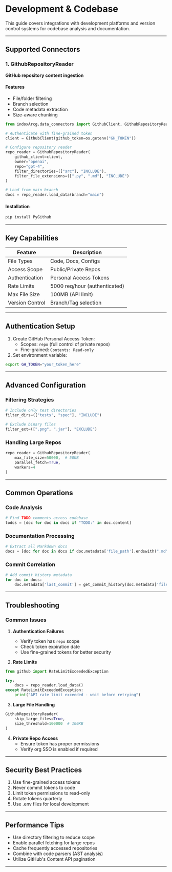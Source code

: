 # Development & Codebase

This guide covers integrations with development platforms and version control systems for codebase analysis and documentation.

---

## Supported Connectors

### 1. GithubRepositoryReader

**GitHub repository content ingestion**

#### Features

- File/folder filtering
- Branch selection
- Code metadata extraction
- Size-aware chunking

```python
from indoxArcg.data_connectors import GithubClient, GithubRepositoryReader

# Authenticate with fine-grained token
client = GithubClient(github_token=os.getenv("GH_TOKEN"))

# Configure repository reader
repo_reader = GithubRepositoryReader(
    github_client=client,
    owner="openai",
    repo="gpt-4",
    filter_directories=(["src"], "INCLUDE"),
    filter_file_extensions=([".py", ".md"], "INCLUDE")
)

# Load from main branch
docs = repo_reader.load_data(branch="main")
```

#### Installation

```bash
pip install PyGithub
```

---

## Key Capabilities

| Feature         | Description                   |
| --------------- | ----------------------------- |
| File Types      | Code, Docs, Configs           |
| Access Scope    | Public/Private Repos          |
| Authentication  | Personal Access Tokens        |
| Rate Limits     | 5000 req/hour (authenticated) |
| Max File Size   | 100MB (API limit)             |
| Version Control | Branch/Tag selection          |

---

## Authentication Setup

1. Create GitHub Personal Access Token:
   - Scopes: `repo` (full control of private repos)
   - Fine-grained: `Contents: Read-only`
2. Set environment variable:

```bash
export GH_TOKEN="your_token_here"
```

---

## Advanced Configuration

### Filtering Strategies

```python
# Include only test directories
filter_dirs=(["tests", "spec"], "INCLUDE")

# Exclude binary files
filter_ext=([".png", ".jar"], "EXCLUDE")
```

### Handling Large Repos

```python
repo_reader = GithubRepositoryReader(
    max_file_size=50000,  # 50KB
    parallel_fetch=True,
    workers=4
)
```

---

## Common Operations

### Code Analysis

```python
# Find TODO comments across codebase
todos = [doc for doc in docs if "TODO:" in doc.content]
```

### Documentation Processing

```python
# Extract all Markdown docs
docs = [doc for doc in docs if doc.metadata['file_path'].endswith(".md")]
```

### Commit Correlation

```python
# Add commit history metadata
for doc in docs:
    doc.metadata['last_commit'] = get_commit_history(doc.metadata['file_path'])
```

---

## Troubleshooting

### Common Issues

1. **Authentication Failures**

   - Verify token has `repo` scope
   - Check token expiration date
   - Use fine-grained tokens for better security

2. **Rate Limits**

```python
from github import RateLimitExceededException

try:
    docs = repo_reader.load_data()
except RateLimitExceededException:
    print("API rate limit exceeded - wait before retrying")
```

3. **Large File Handling**

```python
GithubRepositoryReader(
    skip_large_files=True,
    size_threshold=100000  # 100KB
)
```

4. **Private Repo Access**
   - Ensure token has proper permissions
   - Verify org SSO is enabled if required

---

## Security Best Practices

1. Use fine-grained access tokens
2. Never commit tokens to code
3. Limit token permissions to read-only
4. Rotate tokens quarterly
5. Use .env files for local development

---

## Performance Tips

- Use directory filtering to reduce scope
- Enable parallel fetching for large repos
- Cache frequently accessed repositories
- Combine with code parsers (AST analysis)
- Utilize GitHub's Content API pagination

---
